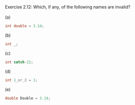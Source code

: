 Exercise 2.12: Which, if any, of the following names are invalid?<br /><br />
(a) <br />
```c++
int double = 3.14;
```
(b) <br />
```c++
int _;
```
(c) <br />
```c++
int catch-22;
```
(d) <br />
```c++
int 1_or_2 = 1;
```
(e)
```c++
double Double = 3.14;
```
